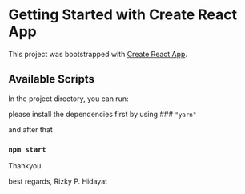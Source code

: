 # Getting Started with Create React App

This project was bootstrapped with [Create React App](https://github.com/facebook/create-react-app).

## Available Scripts

In the project directory, you can run:

please install the dependencies first by using ### `"yarn"`

and after that

### `npm start`

Thankyou

best regards,
Rizky P. Hidayat
